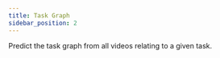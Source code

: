 ```yaml
---
title: Task Graph
sidebar_position: 2
---
```


Predict the task graph from all videos relating to a given task.
